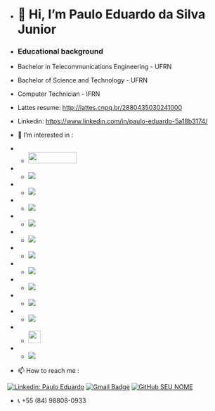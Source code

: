 - # 👋 **Hi, I’m  Paulo Eduardo da Silva Junior**
- ### Educational background
- Bachelor in Telecommunications Engineering - UFRN
- Bachelor of Science and Technology - UFRN
- Computer Technician - IFRN
- Lattes resume: http://lattes.cnpq.br/2880435030241000
- Linkedin: https://www.linkedin.com/in/paulo-eduardo-5a18b3174/
- 👀 I’m interested in : 
-  - <img src="https://assets.zabbix.com/img/logo/zabbix_logo_313x82.png" width="110" height="25">
-  - <img src="https://grafana.com/static/assets/internal/grafana_logo-web-white-text.svg">
-  - <img src="https://img.shields.io/badge/Docker-2496ED?style=for-the-badge&logo=docker&logoColor=white">
-  - <img src="https://img.shields.io/badge/Kubernetes-326DE6?style=for-the-badge&logo=kubernetes&logoColor=white">
-  - <img src="https://img.shields.io/badge/Puppet-FFAD19?style=for-the-badge&logo=puppet&logoColor=black">
-  - <img src="https://img.shields.io/badge/Ansible-000000?style=for-the-badge&logo=Ansible&logoColor=white">
-  - <img src="https://img.shields.io/badge/Terraform-7B42BC?style=for-the-badge&logo=terraform&logoColor=white">
-  - <img src="https://img.shields.io/badge/OpenStack-EA2046?style=for-the-badge&logo=openstack&logoColor=white">
-  - <img src="https://img.shields.io/badge/Microsoft_Azure-0089D6?style=for-the-badge&logo=microsoft-azure&logoColor=white"> 
-  - <img src="https://uploaddeimagens.com.br/images/004/479/054/full/Oracle_Cloud_logo.png?1684934266"> 
-  - <img src="https://uploaddeimagens.com.br/images/004/479/064/full/proxmox_logo.png?1684934621">
-  - <img src="https://uploaddeimagens.com.br/images/004/479/025/full/powershell_%281%29.png?1684933051" height="28">
-  - <img src="https://img.shields.io/badge/Python-14354C?style=for-the-badge&logo=python&logoColor=white">

- 📫 How to reach me : 

[![Linkedin: Paulo Eduardo](https://img.shields.io/badge/-Paulo%20Eduardo-blue?style=flat-square&logo=Linkedin&logoColor=white&link=LINK-DO-SEU-LINKEDIN)](https://www.linkedin.com/in/paulo-eduardo-5a18b3174)
[![Gmail Badge](https://img.shields.io/badge/-paulo.eduardo.093@ufrn.edu.br-006bed?style=plastic&logo=Gmail&logoColor=red&link=mailto:paulo.eduardo.093@ufrn.edu.br)](mailto:paulo.eduardo.093@ufrn.edu.br)
[![GitHub SEU NOME](https://img.shields.io/github/followers/VanessaSwerts?label=follow&style=social)](LINK-DO-SEU-GITHUB)

- 📞 +55 (84) 98808-0933

<!---
PauloBigooD/PauloBigooD is a ✨ special ✨ repository because its `README.md` (this file) appears on your GitHub profile.
You can click the Preview link to take a look at your changes.
--->
